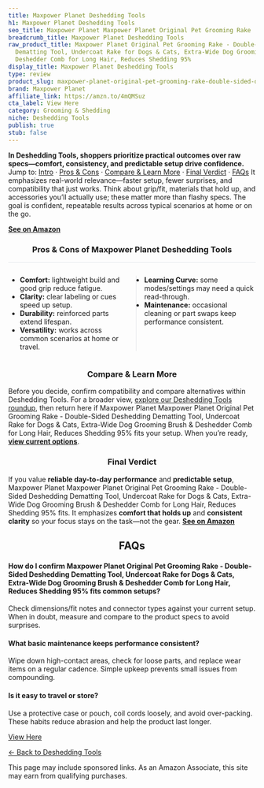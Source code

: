 ```yaml
---
title: Maxpower Planet Deshedding Tools
h1: Maxpower Planet Deshedding Tools
seo_title: Maxpower Planet Maxpower Planet Original Pet Grooming Rake
breadcrumb_title: Maxpower Planet Deshedding Tools
raw_product_title: Maxpower Planet Original Pet Grooming Rake - Double-Sided Deshedding
  Dematting Tool, Undercoat Rake for Dogs & Cats, Extra-Wide Dog Grooming Brush &
  Deshedder Comb for Long Hair, Reduces Shedding 95%
display_title: Maxpower Planet Deshedding Tools
type: review
product_slug: maxpower-planet-original-pet-grooming-rake-double-sided-deshedding-dema-317fc7a0
brand: Maxpower Planet
affiliate_link: https://amzn.to/4mQMSuz
cta_label: View Here
category: Grooming & Shedding
niche: Deshedding Tools
publish: true
stub: false
---
```


<div id="intro" class="full-width"><p><strong>In Deshedding Tools, shoppers prioritize practical outcomes over raw specs&mdash;comfort, consistency, and predictable setup drive confidence.</strong> Jump to: <a href="#intro">Intro</a> · <a href="#pros-cons">Pros &amp; Cons</a> · <a href="#compare-more">Compare &amp; Learn More</a> · <a href="#verdict">Final Verdict</a> · <a href="#faqs">FAQs</a> It emphasizes real-world relevance&mdash;faster setup, fewer surprises, and compatibility that just works. Think about grip/fit, materials that hold up, and accessories you’ll actually use; these matter more than flashy specs. The goal is confident, repeatable results across typical scenarios at home or on the go.</p><p><a href="https://amzn.to/4mQMSuz" rel="nofollow sponsored noopener" target="_blank"><strong>See on Amazon</strong></a></p></div>
<h3 id="pros-cons" style="text-align:center;">Pros &amp; Cons of Maxpower Planet Deshedding Tools</h3>
<div class="pc-grid" style="display:grid;grid-template-columns:1fr 1fr;gap:16px;border-top:1px solid #e5e7eb;padding-top:12px;">
  <ul>
    <li><strong>Comfort:</strong> lightweight build and good grip reduce fatigue.</li>
    <li><strong>Clarity:</strong> clear labeling or cues speed up setup.</li>
    <li><strong>Durability:</strong> reinforced parts extend lifespan.</li>
    <li><strong>Versatility:</strong> works across common scenarios at home or travel.</li>
  </ul>
  <ul style="border-left:1px solid #e5e7eb;padding-left:16px;">
    <li><strong>Learning Curve:</strong> some modes/settings may need a quick read-through.</li>
    <li><strong>Maintenance:</strong> occasional cleaning or part swaps keep performance consistent.</li>
  </ul>
</div>


<h3 id="compare-more" style="text-align:center;">Compare &amp; Learn More</h3>
<p>Before you decide, confirm compatibility and compare alternatives within Deshedding Tools. For a broader view, <a href="#">explore our Deshedding Tools roundup</a>, then return here if Maxpower Planet Maxpower Planet Original Pet Grooming Rake - Double-Sided Deshedding Dematting Tool, Undercoat Rake for Dogs & Cats, Extra-Wide Dog Grooming Brush & Deshedder Comb for Long Hair, Reduces Shedding 95% fits your setup. When you’re ready, <a href="https://amzn.to/4mQMSuz" rel="nofollow sponsored noopener" target="_blank"><strong>view current options</strong></a>.</p>

<h3 id="verdict" style="text-align:center;">Final Verdict</h3>
<p>If you value <strong>reliable day-to-day performance</strong> and <strong>predictable setup</strong>, Maxpower Planet Maxpower Planet Original Pet Grooming Rake - Double-Sided Deshedding Dematting Tool, Undercoat Rake for Dogs & Cats, Extra-Wide Dog Grooming Brush & Deshedder Comb for Long Hair, Reduces Shedding 95% fits. It emphasizes <strong>comfort that holds up</strong> and <strong>consistent clarity</strong> so your focus stays on the task&mdash;not the gear. <a href="https://amzn.to/4mQMSuz" rel="nofollow sponsored noopener" target="_blank"><strong>See on Amazon</strong></a></p>

<h2 id="faqs" style="text-align:center;">FAQs</h2>
<h4><strong>How do I confirm Maxpower Planet Original Pet Grooming Rake - Double-Sided Deshedding Dematting Tool, Undercoat Rake for Dogs & Cats, Extra-Wide Dog Grooming Brush & Deshedder Comb for Long Hair, Reduces Shedding 95% fits common setups?</strong></h4>
<p>Check dimensions/fit notes and connector types against your current setup. When in doubt, measure and compare to the product specs to avoid surprises.</p>
<h4><strong>What basic maintenance keeps performance consistent?</strong></h4>
<p>Wipe down high-contact areas, check for loose parts, and replace wear items on a regular cadence. Simple upkeep prevents small issues from compounding.</p>
<h4><strong>Is it easy to travel or store?</strong></h4>
<p>Use a protective case or pouch, coil cords loosely, and avoid over-packing. These habits reduce abrasion and help the product last longer.</p>

<p><a class="btn" href="https://amzn.to/4mQMSuz" target="_blank" rel="nofollow sponsored noopener">View Here</a></p>
<p><a href="/roundups/grooming-shedding/deshedding-tools/">← Back to Deshedding Tools</a></p>
<aside class="disclosure">This page may include sponsored links. As an Amazon Associate, this site may earn from qualifying purchases.</aside>
